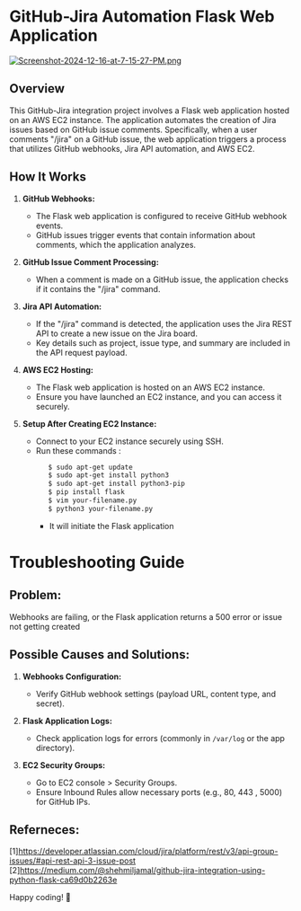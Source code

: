
# GitHub-Jira Automation Flask Web Application

[![Screenshot-2024-12-16-at-7-15-27-PM.png](https://i.postimg.cc/SxXFm3J2/Screenshot-2024-12-16-at-7-15-27-PM.png)](https://postimg.cc/QFrnb6gh)
## Overview
This GitHub-Jira integration project involves a Flask web application hosted on an AWS EC2 instance. The application automates the creation of Jira issues based on GitHub issue comments. Specifically, when a user comments "/jira" on a GitHub issue, the web application triggers a process that utilizes GitHub webhooks, Jira API automation, and AWS EC2.

## How It Works

1. **GitHub Webhooks:**
   - The Flask web application is configured to receive GitHub webhook events.
   - GitHub issues trigger events that contain information about comments, which the application analyzes.

3. **GitHub Issue Comment Processing:**
   - When a comment is made on a GitHub issue, the application checks if it contains the "/jira" command.

5. **Jira API Automation:**
   - If the "/jira" command is detected, the application uses the Jira REST API to create a new issue on the Jira board.
   - Key details such as project, issue type, and summary are included in the API request payload.

6. **AWS EC2 Hosting:**
   - The Flask web application is hosted on an AWS EC2 instance.
   - Ensure you have launched an EC2 instance, and you can access it securely.

7. **Setup After Creating EC2 Instance:**
   - Connect to your EC2 instance securely using SSH.
   - Run these commands :
     ```bash 
        $ sudo apt-get update
        $ sudo apt-get install python3
        $ sudo apt-get install python3-pip
        $ pip install flask
        $ vim your-filename.py
        $ python3 your-filename.py
     ```
     - It will initiate the Flask application

# Troubleshooting Guide

## Problem:

Webhooks are failing, or the Flask application returns a 500 error or issue not getting created

## Possible Causes and Solutions:

1. **Webhooks Configuration:**
   - Verify GitHub webhook settings (payload URL, content type, and secret).

2. **Flask Application Logs:**
   - Check application logs for errors (commonly in `/var/log` or the app directory).

3. **EC2 Security Groups:**
   - Go to EC2 console > Security Groups.
   - Ensure Inbound Rules allow necessary ports (e.g., 80, 443 , 5000) for GitHub IPs.

## Referneces:
[1]https://developer.atlassian.com/cloud/jira/platform/rest/v3/api-group-issues/#api-rest-api-3-issue-post
[2]https://medium.com/@shehmiljamal/github-jira-integration-using-python-flask-ca69d0b2263e


 Happy coding! 🚀
